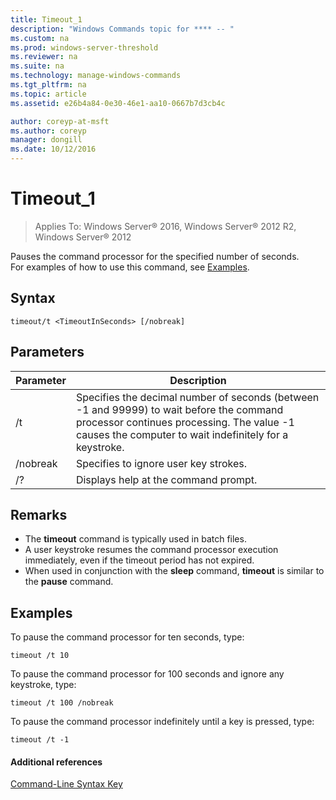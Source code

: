 ```yaml
---
title: Timeout_1
description: "Windows Commands topic for **** -- "
ms.custom: na
ms.prod: windows-server-threshold
ms.reviewer: na
ms.suite: na
ms.technology: manage-windows-commands
ms.tgt_pltfrm: na
ms.topic: article
ms.assetid: e26b4a84-0e30-46e1-aa10-0667b7d3cb4c

author: coreyp-at-msft
ms.author: coreyp
manager: dongill
ms.date: 10/12/2016
---
```


# Timeout_1

>Applies To: Windows Server&reg; 2016, Windows Server&reg; 2012 R2, Windows Server&reg; 2012

Pauses the command processor for the specified number of seconds.  
For examples of how to use this command, see [Examples](#BKMK_examples).  
## Syntax  
```  
timeout/t <TimeoutInSeconds> [/nobreak]   
```  
## Parameters  
|Parameter|Description|  
|-------------|---------------|  
|/t <TimeoutInSeconds>|Specifies the decimal number of seconds (between -1 and 99999) to wait before the command processor continues processing. The value -1 causes the computer to wait indefinitely for a keystroke.|  
|/nobreak|Specifies to ignore user key strokes.|  
|/?|Displays help at the command prompt.|  
## Remarks  
-   The **timeout** command is typically used in batch files.  
-   A user keystroke resumes the command processor execution immediately, even if the timeout period has not expired.  
-   When used in conjunction with the **sleep** command, **timeout** is similar to the **pause** command.  
## <a name="BKMK_examples"></a>Examples  
To pause the command processor for ten seconds, type:  
```  
timeout /t 10  
```  
To pause the command processor for 100 seconds and ignore any keystroke, type:  
```  
timeout /t 100 /nobreak  
```  
To pause the command processor indefinitely until a key is pressed, type:  
```  
timeout /t -1  
```  
#### Additional references  
[Command-Line Syntax Key](Command-Line-Syntax-Key.md)  

